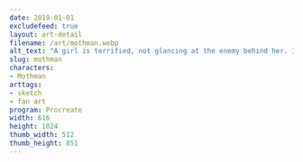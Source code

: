 ```yaml
---
date: 2019-01-01
excludefeed: true
layout: art-detail
filename: /art/mothman.webp
alt_text: "A girl is terrified, not glancing at the enemy behind her. It's the one and only mothman, with bright red pupils."
slug: mothman
characters:
- Mothman
arttags:
- sketch
- fan art
program: Procreate
width: 616
height: 1024
thumb_width: 512
thumb_height: 851
---
```

